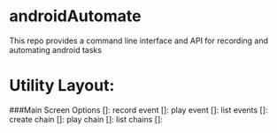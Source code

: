 # androidAutomate
This repo provides a command line interface and API for recording and automating android tasks

# Utility Layout:
###Main Screen Options
[]: record event
[]: play event
[]: list events
[]: create chain
[]: play chain
[]: list chains
[]: